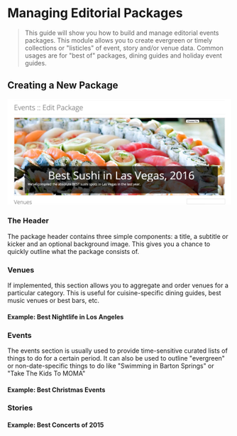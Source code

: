 # Managing Editorial Packages
> This guide will show you how to build and manage editorial events packages.  This module allows you to create evergreen or timely collections or "listicles" of event, story and/or venue data.  Common usages are for "best of" packages, dining guides and holiday event guides.

## Creating a New Package
![Modifying Basic Package Data](img/events_packages_header.png)
### The Header
The package header contains three simple components: a title, a subtitle or kicker and an optional background image.  This gives you a chance to quickly outline what the package consists of.

### Venues
If implemented, this section allows you to aggregate and order venues for a particular category.  This is useful for cuisine-specific dining guides, best music venues or best bars, etc.

#### Example: Best Nightlife in Los Angeles

### Events
The events section is usually used to provide time-sensitive curated lists of things to do for a certain period.  It can also be used to outline "evergreen" or non-date-specific things to do like "Swimming in Barton Springs" or "Take The Kids To MOMA"

#### Example: Best Christmas Events

### Stories

#### Example: Best Concerts of 2015